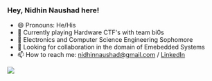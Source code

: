 ### Hey, Nidhin Naushad here!


- 😄 Pronouns: He/His
- 🔭 Currently playing Hardware CTF's with team bi0s
- 🌱 Electronics and Computer Science Engineering Sophomore
- 👯 Looking for collaboration in the domain of Emebedded Systems 
- 📫 How to reach me: nidhinnaushad@gmail.com / [LinkedIn](https://in.linkedin.com/in/nidhin-naushad-1627341b5)
<img src = "https://github-readme-stats.vercel.app/api?username=nidhinnaushad&&show_icons=true&title_color=ffffff&icon_color=ffffff&text_color=b2b2b2&bg_color=000000">
